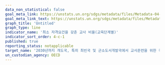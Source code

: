 ```yaml
---
data_non_statistical: false
goal_meta_link: https://unstats.un.org/sdgs/metadata/files/Metadata-04-0c-01.pdf   
goal_meta_link_text: https://unstats.un.org/sdgs/metadata/files/Metadata-04-0c-01.pdf   
graph_title: 'Untitled'
graph_type: line
indicator_name: '최소 자격요건을 갖춘 교사 비율(교육단계별)'
indicator_sort_order: 4-c-1
published: true
reporting_status: notapplicable
target_name: '2030년까지 개도국, 특히 최빈국 및 군소도서개발국에서 교사훈련을 위한 국제협력을 통해 양성된 교사를 포함하여 자격을 갖춘 교사 공급을 실질적으로 증대'
un_custodian_agency: OECD
---
```


